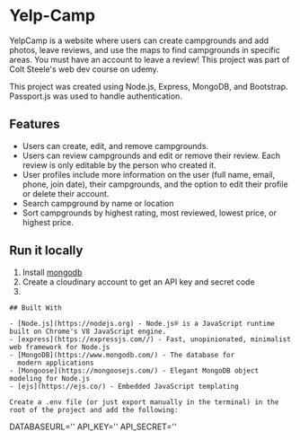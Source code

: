 # Yelp-Camp

YelpCamp is a website where users can create campgrounds and add photos, leave reviews, and use the maps to find campgrounds in specific areas. You must have an account to leave a review! This project was part of Colt Steele's web dev course on udemy.  

This project was created using Node.js, Express, MongoDB, and Bootstrap. Passport.js was used to handle authentication.  

## Features
* Users can create, edit, and remove campgrounds.
* Users can review campgrounds and edit or remove their review. Each review is only editable by the person who created it. 
* User profiles include more information on the user (full name, email, phone, join date), their campgrounds, and the option to edit their profile or delete their account.
* Search campground by name or location
* Sort campgrounds by highest rating, most reviewed, lowest price, or highest price.

## Run it locally
1. Install [mongodb](https://www.mongodb.com/)
2. Create a cloudinary account to get an API key and secret code
3. 
```
## Built With

- [Node.js](https://nodejs.org) - Node.js® is a JavaScript runtime built on Chrome's V8 JavaScript engine.
- [express](https://expressjs.com//) - Fast, unopinionated, minimalist web framework for Node.js
- [MongoDB](https://www.mongodb.com/) - The database for
  modern applications
- [Mongoose](https://mongoosejs.com/) - Elegant MongoDB object modeling for Node.js
- [ejs](https://ejs.co/) - Embedded JavaScript templating

Create a .env file (or just export manually in the terminal) in the root of the project and add the following:  

```
DATABASEURL='<url>'
API_KEY=''<key>
API_SECRET='<secret>'
```
